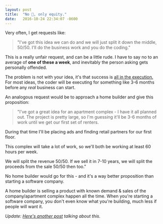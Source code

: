 ```yaml
---
layout: post
title:  "No 💸, only equity."
date:   2016-10-24 22:34:07 -0600
---
```


Very often, I get requests like: 

> "I've got this idea we can do and we will just split it down the middle, 50/50. I'll do the business work and you do the coding."

This is a really unfair request, and can be a little rude. I have to say no to an average of **one of these a week**, and inevitably the person asking gets personally offended.

The problem is not with your idea, it's that success is [all in the execution.](http://www.paulgraham.com/really.html) For most ideas, the coder will be executing for something like 3-6 months before any _real_ business can start.

An analogous request would be to approach a home builder and give this proposition:

>"I've got a great idea for an apartment complex - I have it all planned out. The project is pretty large, so I'm guessing it'll be 3-6 months of work until we get our first set of renters.
>
During that time I'll be placing ads and finding retail partners for our first floor.
>
This complex will take a lot of work, so we'll both be working at least 60 hours per week.
>
We will split the revenue 50/50. If we sell it in 7-10 years, we will split the proceeds from the sale 50/50 then too."

No home builder would go for this - and it's a way better proposition than starting a software company.

A home builder is selling a product with known demand & sales of the company/apartment complex happen all the time. When you're starting a software company, you don't even know what you're building, much less if people will want it.

_Update: [Here's another post](https://medium.com/@robertbieber/technical-co-founders-a-guide-111f69e19b7b#.9hbm75uuj) talking about this._

